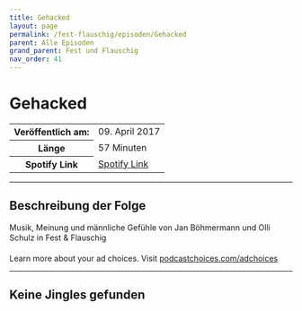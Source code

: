 ```yaml
---
title: Gehacked
layout: page
permalink: /fest-flauschig/episoden/Gehacked
parent: Alle Episoden
grand_parent: Fest und Flauschig
nav_order: 41
---
```


# Gehacked
<table class="resp-table dcf-table dcf-table-responsive dcf-table-bordered dcf-table-striped dcf-w-100%">
                    <tbody>
                        <tr>
                            <th scope="row">Veröffentlich am:</th>
                            <td data-label="Veröffentlich am:">09. April 2017</td>
                        </tr>
                        <tr>
                            <th scope="row">Länge </th>
                            <td data-label="Länge ">57 Minuten</td>
                        </tr><tr>
                                <th scope="row">Spotify Link</th>
                                <td data-label="Spotify Link"><a href="https://open.spotify.com/episode/3sgNPFUHTao9FiV1WgzfPv">Spotify Link</a></td>
                            </tr></tbody>
                </table>

***

## Beschreibung der Folge

<div>
Musik, Meinung und männliche Gefühle von Jan Böhmermann und Olli Schulz in Fest &amp; Flauschig  <br> <p> </p><p>Learn more about your ad choices. Visit <a href="https://podcastchoices.com/adchoices">podcastchoices.com/adchoices</a></p>  
</div>

***

## Keine Jingles gefunden